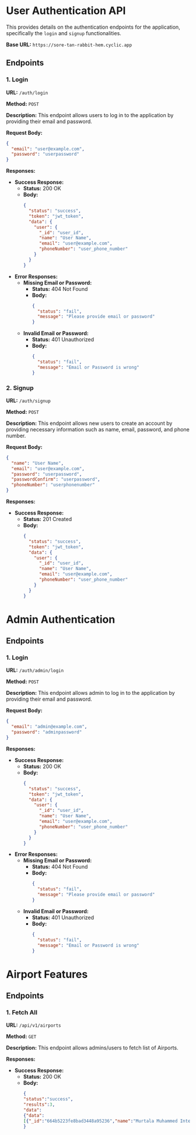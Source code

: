 # User Authentication API

This provides details on the authentication endpoints for the application, specifically the `login` and `signup` functionalities.

**Base URL:** `https://sore-tan-rabbit-hem.cyclic.app`

## Endpoints

### 1. Login

**URL:** `/auth/login`

**Method:** `POST`

**Description:** This endpoint allows users to log in to the application by providing their email and password.

**Request Body:**

```json
{
  "email": "user@example.com",
  "password": "userpassword"
}
```

**Responses:**

- **Success Response:**
    - **Status:** 200 OK
    - **Body:**
      ```json
      {
        "status": "success",
        "token": "jwt_token",
        "data": {
          "user": {
            "_id": "user_id",
            "name": "User Name",
            "email": "user@example.com",
            "phoneNumber": "user_phone_number"
          }
        }
      }
      ```
- **Error Responses:**
    - **Missing Email or Password:**
        - **Status:** 404 Not Found
        - **Body:**
          ```json
          {
            "status": "fail",
            "message": "Please provide email or password"
          }
          ```
    - **Invalid Email or Password:**
        - **Status:** 401 Unauthorized
        - **Body:**
          ```json
          {
            "status": "fail",
            "message": "Email or Password is wrong"
          }
          ```

### 2. Signup

**URL:** `/auth/signup`

**Method:** `POST`

**Description:** This endpoint allows new users to create an account by providing necessary information such as name, email, password, and phone number.

**Request Body:**

```json
{
  "name": "User Name",
  "email": "user@example.com",
  "password": "userpassword",
  "passwordConfirm": "userpassword",
  "phoneNumber": "userphonenumber"
}
```

**Responses:**

- **Success Response:**
    - **Status:** 201 Created
    - **Body:**
      ```json
      {
        "status": "success",
        "token": "jwt_token",
        "data": {
          "user": {
            "_id": "user_id",
            "name": "User Name",
            "email": "user@example.com",
            "phoneNumber": "user_phone_number"
          }
        }
      }
      ```


# Admin Authentication 

## Endpoints

### 1. Login

**URL:** `/auth/admin/login`

**Method:** `POST`

**Description:** This endpoint allows admin to log in to the application by providing their email and password.

**Request Body:**

```json
{
  "email": "admin@example.com",
  "password": "adminpassword"
}
```

**Responses:**

- **Success Response:**
    - **Status:** 200 OK
    - **Body:**
      ```json
      {
        "status": "success",
        "token": "jwt_token",
        "data": {
          "user": {
            "_id": "user_id",
            "name": "User Name",
            "email": "user@example.com",
            "phoneNumber": "user_phone_number"
          }
        }
      }
      ```
- **Error Responses:**
    - **Missing Email or Password:**
        - **Status:** 404 Not Found
        - **Body:**
          ```json
          {
            "status": "fail",
            "message": "Please provide email or password"
          }
          ```
    - **Invalid Email or Password:**
        - **Status:** 401 Unauthorized
        - **Body:**
          ```json
          {
            "status": "fail",
            "message": "Email or Password is wrong"
          }
          ```

#  Airport Features

## Endpoints

### 1. Fetch All

**URL:** `/api/v1/airports`

**Method:** `GET`

**Description:** This endpoint allows admins/users to fetch list of Airports.

**Responses:**

- **Success Response:**
    - **Status:** 200 OK
    - **Body:**
      ```json
      {
      "status":"success",
      "results":3,
      "data":
      {"data":
      [{"_id":"664b5223fe8bad3448a95236","name":"Murtala Muhammed International Airport","code":"LOS","cityName":"Ikeja","dateLogs":"2024-05-20T13:36:36.945Z","__v":0},{"_id":"664b52c0540ecf34e8156887","name":"Nnamdi Azikiwe International Airport","code":"ABV","cityName":"Abuja","dateLogs":"2024-05-20T13:37:36.945Z","__v":0},{"_id":"664b52e9540ecf34e8156888","name":"Port Harcourt International Airport","code":"PHC","cityName":"PortHarcourt","dateLogs":"2024-05-20T12:37:36.945Z","__v":0}]}
      }
      ```
